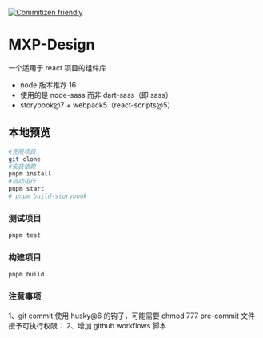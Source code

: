 [![Commitizen friendly](https://img.shields.io/badge/commitizen-friendly-brightgreen.svg)](http://commitizen.github.io/cz-cli/)

# MXP-Design

一个适用于 react 项目的组件库

-   node 版本推荐 16
-   使用的是 node-sass 而非 dart-sass（即 sass）
-   storybook@7 + webpack5（react-scripts@5）

## 本地预览

```sh
#克隆项目
git clone
#安装依赖
pnpm install
#启动运行
pnpm start
# pnpm build-storybook
```

### 测试项目

```sh
pnpm test
```

### 构建项目

```sh
pnpm build
```

### 注意事项

1、git commit 使用 husky@6 的钩子，可能需要 chmod 777 pre-commit 文件授予可执行权限：
2、增加 github workflows 脚本
